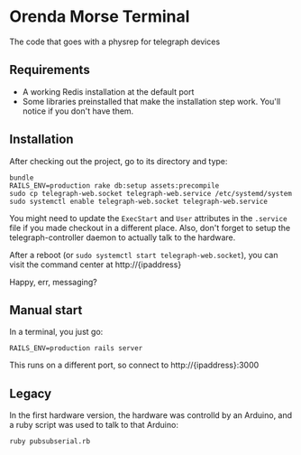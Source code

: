 Orenda Morse Terminal
=====================

The code that goes with a physrep for telegraph devices

Requirements
------------
* A working Redis installation at the default port
* Some libraries preinstalled that make the installation step work. You'll notice if you don't have them.

Installation
------------
After checking out the project, go to its directory and type:
```
bundle
RAILS_ENV=production rake db:setup assets:precompile
sudo cp telegraph-web.socket telegraph-web.service /etc/systemd/system
sudo systemctl enable telegraph-web.socket telegraph-web.service
```

You might need to update the `ExecStart` and `User` attributes in the
`.service` file if you made checkout in a different place. Also, don't forget
to setup the telegraph-controller daemon to actually talk to the hardware.

After a reboot (or `sudo systemctl start telegraph-web.socket`), you can visit
the command center at http://{ipaddress}

Happy, err, messaging?

Manual start
------------
In a terminal, you just go:
```
RAILS_ENV=production rails server
```

This runs on a different port, so connect to http://{ipaddress}:3000

Legacy
------
In the first hardware version, the hardware was controlld by an Arduino, and a
ruby script was used to talk to that Arduino:

```
ruby pubsubserial.rb
```
